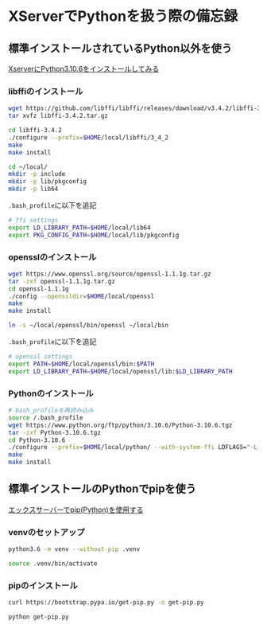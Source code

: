 # XServerでPythonを扱う際の備忘録

## 標準インストールされているPython以外を使う
[XserverにPython3.10.6をインストールしてみる](https://mogitate-lemon.com/install_python3-10-6/)

### libffiのインストール
```bash
wget https://github.com/libffi/libffi/releases/download/v3.4.2/libffi-3.4.2.tar.gz
tar xvfz libffi-3.4.2.tar.gz

cd libffi-3.4.2
./configure --prefix=$HOME/local/libffi/3_4_2
make
make install

cd ~/local/
mkdir -p include
mkdir -p lib/pkgconfig
mkdir -p lib64
```

`.bash_profile`に以下を追記
```bash
# ffi settings
export LD_LIBRARY_PATH=$HOME/local/lib64
export PKG_CONFIG_PATH=$HOME/local/lib/pkgconfig
```

### opensslのインストール
```bash
wget https://www.openssl.org/source/openssl-1.1.1g.tar.gz
tar -zxf openssl-1.1.1g.tar.gz
cd openssl-1.1.1g
./config --openssldir=$HOME/local/openssl
make
make install

ln -s ~/local/openssl/bin/openssl ~/local/bin
```

`.bash_profile`に以下を追記
```bash
# openssl settings
export PATH=$HOME/local/openssl/bin:$PATH
export LD_LIBRARY_PATH=$HOME/local/openssl/lib:$LD_LIBRARY_PATH
```

### Pythonのインストール
```bash
# bash_profileを再読み込み
source /.bash_profile
wget https://www.python.org/ftp/python/3.10.6/Python-3.10.6.tgz
tar -zxf Python-3.10.6.tgz
cd Python-3.10.6
./configure --prefix=$HOME/local/python/ --with-system-ffi LDFLAGS="-L $HOME/local/lib64/" CPPFLAGS="-I $HOME/local/include/" --with-openssl=/usr/bin/openssl/ --with-openssl-rpath=auto
make
make install
```

## 標準インストールのPythonでpipを使う
[エックスサーバーでpip(Python)を使用する](https://tech.cmd08.com/xserver-python-pip)

### venvのセットアップ
```bash
python3.6 -m venv --without-pip .venv
```

```bash
source .venv/bin/activate
```

### pipのインストール
```bash
curl https://bootstrap.pypa.io/get-pip.py -o get-pip.py
```

```bash
python get-pip.py
```
